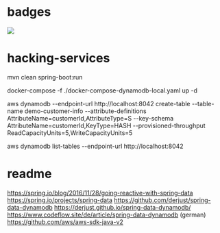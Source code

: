 # badges
![](https://github.com/manzke/hacking-services/workflows/build/badge.svg)

# hacking-services

mvn clean spring-boot:run

docker-compose -f ./docker-compose-dynamodb-local.yaml up -d

aws dynamodb --endpoint-url http://localhost:8042 create-table --table-name demo-customer-info --attribute-definitions AttributeName=customerId,AttributeType=S --key-schema AttributeName=customerId,KeyType=HASH --provisioned-throughput ReadCapacityUnits=5,WriteCapacityUnits=5

aws dynamodb list-tables --endpoint-url http://localhost:8042


# readme
https://spring.io/blog/2016/11/28/going-reactive-with-spring-data
https://spring.io/projects/spring-data
https://github.com/derjust/spring-data-dynamodb
https://derjust.github.io/spring-data-dynamodb/
https://www.codeflow.site/de/article/spring-data-dynamodb (german)
https://github.com/aws/aws-sdk-java-v2